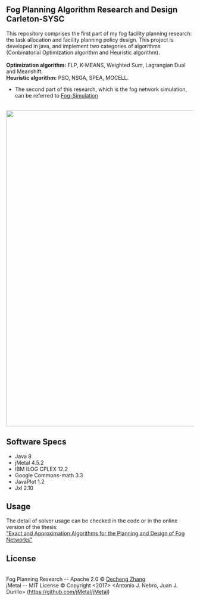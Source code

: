 ## Fog Planning Algorithm Research and Design Carleton-SYSC
This repository comprises the first part of my fog facility planning research: the task allocation and facility planning policy design.
This project is developed in java, and implement two categories of algorithms (Conbinatorial Optimization algorithm and Heuristic algorithm).<br>
<br><b>Optimization algorithm:</b> FLP, K-MEANS, Weighted Sum, Lagrangian Dual and Meanshift.
<br><b>Heuristic algorithm:</b> PSO, NSGA, SPEA, MOCELL.

* The second part of this research, which is the fog network simulation, can be referred to [Fog-Simulation](https://github.com/qrafzv/fog-simulation)
<br>
<img src="https://user-images.githubusercontent.com/3119721/40587566-dd9e90a4-619e-11e8-9d6f-482bcc17adca.png" width="800" height="850" />

## Software Specs
* Java 8
* jMetal 4.5.2
* IBM ILOG CPLEX 12.2
* Google Commons-math 3.3
* JavaPlot 1.2
* Jxl 2.10
## Usage 
The detail of solver usage can be checked in the code or in the online version of the thesis: <br>["Exact and Approximation Algorithms for the Planning and Design of Fog Networks"](https://curve.carleton.ca/fdc7cc58-4e3c-4945-9fa5-9d631edcd227)
## License
<br> Fog Planning Research -- Apache 2.0 © [Decheng Zhang](qrafzv88@gmail.com)
<br> jMetal -- MIT License © Copyright <2017> <Antonio J. Nebro, Juan J. Durillo> (https://github.com/jMetal/jMetal)
